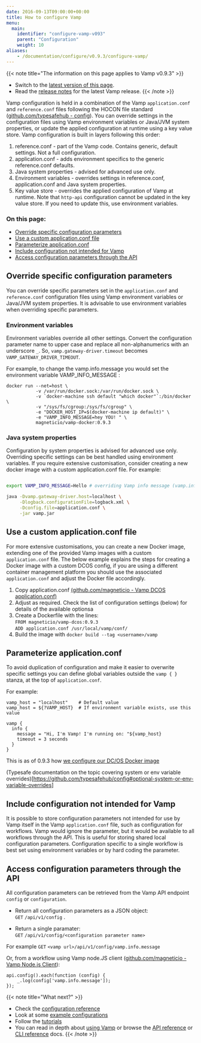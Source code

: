```yaml
---
date: 2016-09-13T09:00:00+00:00
title: How to configure Vamp
menu:
  main:
    identifier: "configure-vamp-v093"
    parent: "Configuration"
    weight: 10
aliases:
    - /documentation/configure/v0.9.3/configure-vamp/
---
```


{{< note title="The information on this page applies to Vamp v0.9.3" >}}

* Switch to the [latest version of this page](/documentation/configure/configure-vamp).
* Read the [release notes](/documentation/release-notes/latest) for the latest Vamp release.
{{< /note >}}

Vamp configuration is held in a combination of the Vamp `application.conf` and `reference.conf` files following the HOCON file standard ([github.com/typesafehub - config](https://github.com/typesafehub/config)). You can override settings in the configuration files using Vamp environment variables or Java/JVM system properties, or update the applied configuration at runtime using a key value store. Vamp configuration is built in layers following this order:

1. reference.conf - part of the Vamp code. Contains generic, default settings. Not a full configuration.
2. application.conf - adds environment specifics to the generic reference.conf defaults.
3. Java system properties - advised for advanced use only.
4. Environment variables - overrides settings in reference.conf, application.conf and Java system properties.
5. Key value store - overrides the applied configuration of Vamp at runtime. Note that `http-api` configuration cannot be updated in the key value store. If you need to update this, use environment variables.

### On this page:

* [Override specific configuration parameters](/documentation/configure/v0.9.3/configure-vamp/#override-specific-configuration-parameters)
* [Use a custom application.conf file](/documentation/configure/v0.9.3/configure-vamp/#use-a-custom-application-conf-file)
* [Parameterize application.conf](/documentation/configure/v0.9.3/configure-vamp/#parameterize-application-conf)
* [Include configuration not intended for Vamp](/documentation/configure/v0.9.3/configure-vamp/#include-configuration-not-intended-for-vamp)
* [Access configuration parameters through the API](/documentation/configure/v0.9.3/configure-vamp/#access-configuration-parameters-through-the-api)

## Override specific configuration parameters
You can override specific parameters set in the `application.conf` and `reference.conf` configuration files using Vamp environment variables or Java/JVM system properties. It is advisable to use environment variables when overriding specific parameters.

### Environment variables
Environment variables override all other settings. Convert the configuration parameter name to upper case and replace all non-alphanumerics with an underscore `_`.  So, `vamp.gateway-driver.timeout` becomes `VAMP_GATEWAY_DRIVER_TIMEOUT`.  

For example, to change the vamp.info.message you would set the environment variable VAMP_INFO_MESSAGE :

```
docker run --net=host \
           -v /var/run/docker.sock:/var/run/docker.sock \
           -v `docker-machine ssh default "which docker"`:/bin/docker \
           -v "/sys/fs/cgroup:/sys/fs/cgroup" \
           -e "DOCKER_HOST_IP=$(docker-machine ip default)" \
           -e "VAMP_INFO_MESSAGE=hey YOU! " \
           magneticio/vamp-docker:0.9.3
```

### Java system properties
Configuration by system properties is advised for advanced use only. Overriding specific settings can be best handled using environment variables. If you require extensive customisation, consider creating a new docker image with a custom application.conf file. For example:
```bash

export VAMP_INFO_MESSAGE=Hello # overriding Vamp info message (vamp.info.message)

java -Dvamp.gateway-driver.host=localhost \
     -Dlogback.configurationFile=logback.xml \
     -Dconfig.file=application.conf \
     -jar vamp.jar
```

## Use a custom application.conf file
For more extensive customisations, you can create a new Docker image, extending one of the provided Vamp images with a custom `application.conf` file. The below example explains the steps for creating a Docker image with a custom DCOS config, if you are using a different container management platform you should use the associated `application.conf` and adjust the Docker file accordingly.

1. Copy application.conf [(github.com/magneticio - Vamp DCOS application.conf)](https://github.com/magneticio/vamp-docker-images/blob/master/vamp-dcos/application.conf)
2. Adjust as required. Check the list of configuration settings (below) for details of the available optionsa
3. Create a Dockerfile with the lines:  
  `FROM magneticio/vamp-dcos:0.9.3`  
  `ADD application.conf /usr/local/vamp/conf/`
4. Build the image with `docker build --tag <username>/vamp`


## Parameterize application.conf

To avoid duplication of configuration and make it easier to overwrite specific settings you can define global variables outside the `vamp { }` stanza, at the top of `application.conf`. 

For example:
```
vamp_host = "localhost"    # Default value
vamp_host = ${?VAMP_HOST}  # If environment variable exists, use this value

vamp {
  info {
    message = "Hi, I'm Vamp! I'm running on: "${vamp_host}
    timeout = 3 seconds
  }  
}
```

This is as of 0.9.3 how [we configure our DC/OS Docker image]( https://github.com/magneticio/vamp-docker-images/blob/master/vamp-dcos/application.conf)

(Typesafe documentation on the topic covering system or env variable overrides)[https://github.com/typesafehub/config#optional-system-or-env-variable-overrides]

## Include configuration not intended for Vamp
It is possible to store configuration parameters not intended for use by Vamp itself in the Vamp `application.conf` file, such as configuration for workflows. Vamp would ignore the parameter, but it would be available to all workflows through the API. This is useful for storing shared local configuration parameters. Configuration specific to a single workflow is best set using environment variables or by hard coding the parameter.

## Access configuration parameters through the API
All configuration parameters can be retrieved from the Vamp API endpoint `config` or `configuration`. 

* Return all configuration parameters as a JSON object:  
  `GET` `/api/v1/config` .
  
* Return a single paramater:  
  `GET` `/api/v1/config/<configuration parameter name>`  

For example `GET` `<vamp url>/api/v1/config/vamp.info.message` 

Or, from a workflow using Vamp node.JS client ([github.com/magneticio - Vamp Node.js Client](https://github.com/magneticio/vamp-node-client)):

```
api.config().each(function (config) {
    _.log(config['vamp.info.message']);
});
```

{{< note title="What next?" >}}
* Check the [configuration reference](/documentation/configure/v0.9.3/configuration-reference)
* Look at some [example configurations](/documentation/configure/v0.9.3/example-configurations)
* Follow the [tutorials](/documentation/tutorials/)
* You can read in depth about [using Vamp](/documentation/using-vamp/artifacts/) or browse the [API reference](/documentation/api/api-reference/) or [CLI reference](/documentation/cli/cli-reference/) docs.
{{< /note >}}
